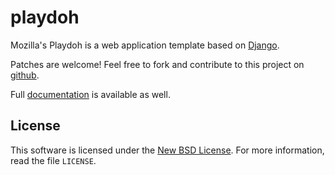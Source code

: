 playdoh
=======

Mozilla's Playdoh is a web application template based on [Django][django].

Patches are welcome! Feel free to fork and contribute to this project on
[github][gh-playdoh].

Full [documentation][docs] is available as well.


[django]: http://www.djangoproject.com/
[gh-playdoh]: https://github.com/mozilla/playdoh
[docs]: http://playdoh.readthedocs.org/


License
-------
This software is licensed under the [New BSD License][BSD]. For more
information, read the file ``LICENSE``.

[BSD]: http://creativecommons.org/licenses/BSD/

